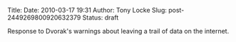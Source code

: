 Title: 
Date: 2010-03-17 19:31
Author: Tony Locke
Slug: post-2449269800920632379
Status: draft

Response to Dvorak's warnings about leaving a trail of data on the internet.
